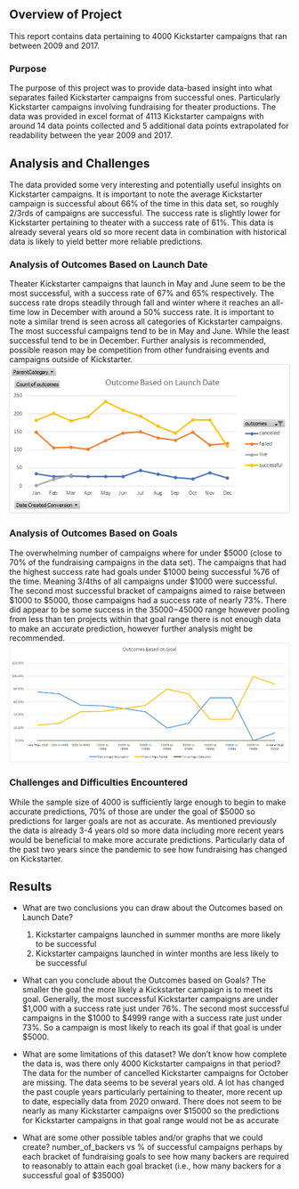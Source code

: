 ## Overview of Project
This report contains data pertaining to 4000 Kickstarter campaigns that ran between 2009 and 2017.
### Purpose
  The purpose of this project was to provide data-based insight into what separates failed Kickstarter campaigns from successful ones. Particularly Kickstarter campaigns involving fundraising for theater productions. The data was provided in excel format of 4113 Kickstarter campaigns with around 14 data points collected and 5 additional data points extrapolated for readability between the year 2009 and 2017.
## Analysis and Challenges
  The data provided some very interesting and potentially useful insights on Kickstarter campaigns. It is important to note the average Kickstarter campaign is successful about 66% of the time in this data set, so roughly 2/3rds of campaigns are successful.  The success rate is slightly lower for Kickstarter pertaining to theater with a success rate of 61%.  This data is already several years old so more recent data in combination with historical data is likely to yield better more reliable predictions.
### Analysis of Outcomes Based on Launch Date
  Theater Kickstarter campaigns that launch in May and June seem to be the most successful, with a success rate of 67% and 65% respectively. The success rate drops steadily through fall and winter where it reaches an all-time low in December with around a 50% success rate.  It is important to note a similar trend is seen across all categories of Kickstarter campaigns.  The most successful campaigns tend to be in May and June. While the least successful tend to be in December.  Further analysis is recommended, possible reason may be competition from other fundraising events and campaigns outside of Kickstarter.
![OutcomeBasedOnLaunchDate](Resources/OutcomeBasedOnLaunchDate.png)
### Analysis of Outcomes Based on Goals
  The overwhelming number of campaigns where for under $5000 (close to 70% of the fundraising campaigns in the data set). The campaigns that had the highest success rate had goals under $1000 being successful %76 of the time. Meaning 3/4ths of all campaigns under $1000 were successful. The second most successful bracket of campaigns aimed to raise between $1000 to $5000, those campaigns had a success rate of nearly 73%.
There did appear to be some success in the $35000-$45000 range however pooling from less than ten projects within that goal range there is not enough data to make an accurate prediction, however further analysis might be recommended.
![OutcomesBasedOnGoal](Resources/OutcomesBasedOnGoal.png)
### Challenges and Difficulties Encountered
  While the sample size of 4000 is sufficiently large enough to begin to make accurate predictions, 70% of those are under the goal of $5000 so predictions for larger goals are not as accurate.  As mentioned previously the data is already 3-4 years old so more data including more recent years would be beneficial to make more accurate predictions.  Particularly data of the past two years since the pandemic to see how fundraising has changed on Kickstarter.
## Results
- What are two conclusions you can draw about the Outcomes based on Launch Date?
  1. Kickstarter campaigns launched in summer months are more likely to be successful
  2. Kickstarter campaigns launched in winter months are less likely to be successful
 
- What can you conclude about the Outcomes based on Goals?
The smaller the goal the more likely a Kickstarter campaign is to meet its goal.
Generally, the most successful Kickstarter campaigns are under $1,000 with a success rate just under 76%. The second most successful campaigns in the $1000 to $4999 range with a success rate just under 73%.  So a campaign is most likely to reach its goal if that goal is under $5000.

- What are some limitations of this dataset?
We don’t know how complete the data is, was there only 4000 Kickstarter campaigns in that period?
The data for the number of cancelled Kickstarter campaigns for October are missing. 
The data seems to be several years old. A lot has changed the past couple years particularly pertaining to theater, more recent up to date, especially data from 2020 onward.
There does not seem to be nearly as many Kickstarter campaigns over $15000 so the predictions for Kickstarter campaigns in that goal range would not be as accurate

- What are some other possible tables and/or graphs that we could create?
number_of_backers vs % of successful campaigns perhaps by each bracket of fundraising goals to see how many backers are required to reasonably to attain each goal bracket (i.e., how many backers for a successful goal of $35000)
